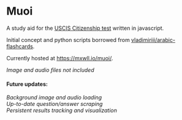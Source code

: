 Muoi
=====

A study aid for the [USCIS Citizenship test](https://www.uscis.gov/citizenship/learners/study-test/study-materials-civics-test) written in javascript.

Initial concept and python scripts borrowed from [vladimiriii/arabic-flashcards](https://github.com/vladimiriii/arabic-flashcards). 

Currently hosted at https://mxwll.io/muoi/. 

*Image and audio files not included*

#### Future updates:

*Background image and audio loading*  
*Up-to-date question/answer scraping*  
*Persistent results tracking and visualization*  
